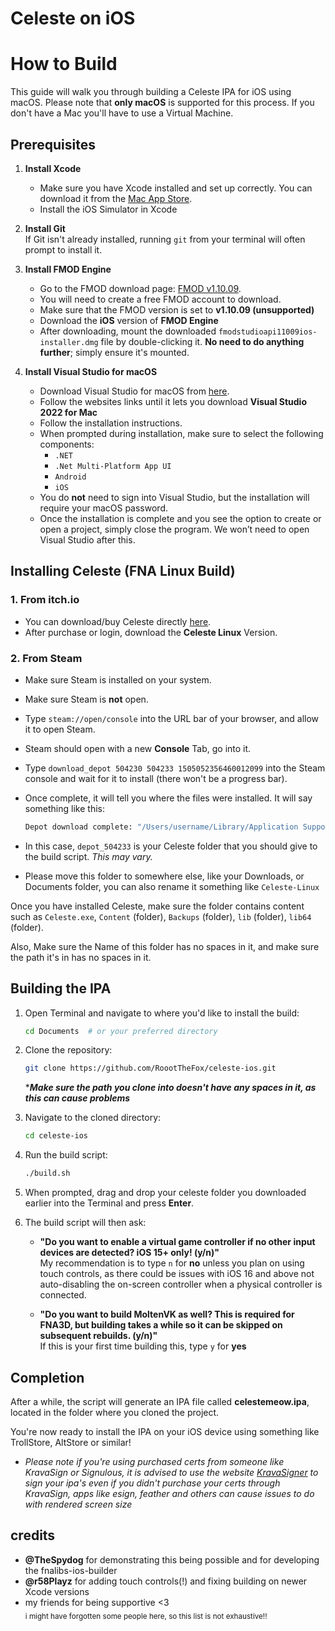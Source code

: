 # Celeste on iOS

# How to Build

This guide will walk you through building a Celeste IPA for iOS using macOS. Please note that **only macOS** is supported for this process. If you don't have a Mac you'll have to use a Virtual Machine.

## Prerequisites

1. **Install Xcode**  
   - Make sure you have Xcode installed and set up correctly. You can download it from the [Mac App Store](https://apps.apple.com/us/app/xcode/id497799835).
   - Install the iOS Simulator in Xcode

2. **Install Git**  
   If Git isn't already installed, running `git` from your terminal will often prompt to install it.

3. **Install FMOD Engine**  
   - Go to the FMOD download page: [FMOD v1.10.09](https://www.fmod.com/download?version=1.10.09#modengine).  
   - You will need to create a free FMOD account to download.
   - Make sure that the FMOD version is set to **v1.10.09 (unsupported)**
   - Download the **iOS** version of **FMOD Engine**
   - After downloading, mount the downloaded `fmodstudioapi11009ios-installer.dmg` file by double-clicking it. **No need to do anything further**; simply ensure it's mounted.

4. **Install Visual Studio for macOS**  
   - Download Visual Studio for macOS from [here](https://visualstudio.microsoft.com/vs/older-downloads/).
   - Follow the websites links until it lets you download **Visual Studio 2022 for Mac**
   - Follow the installation instructions.
   - When prompted during installation, make sure to select the following components:
     - `.NET`
     - `.Net Multi-Platform App UI`
     - `Android`
     - `iOS`
   - You do **not** need to sign into Visual Studio, but the installation will require your macOS password.
   - Once the installation is complete and you see the option to create or open a project, simply close the program. We won’t need to open Visual Studio after this.

## Installing Celeste (FNA Linux Build)

### 1. **From itch.io**  
   - You can download/buy Celeste directly [here](https://mattmakesgames.itch.io/celeste).  
   - After purchase or login, download the **Celeste Linux** Version.

### 2. **From Steam**  
   - Make sure Steam is installed on your system.
   - Make sure Steam is **not** open.
   - Type `steam://open/console` into the URL bar of your browser, and allow it to open Steam.
   - Steam should open with a new **Console** Tab, go into it.
   - Type `download_depot 504230 504233 1505052356460012099` into the Steam console and wait for it to install (there won't be a progress bar).
   - Once complete, it will tell you where the files were installed. It will say something like this:
   
     ```bash
     Depot download complete: "/Users/username/Library/Application Support/Steam/Steam.AppBundle/Steam/Contents/MacOS\\steamapps\\content\\app_504230\\depot_504233" (1259 files, manifest 1505052356460012099)
     ```

   - In this case, `depot_504233` is your Celeste folder that you should give to the build script. *This may vary.*
   - Please move this folder to somewhere else, like your Downloads, or Documents folder, you can also rename it something like `Celeste-Linux`

Once you have installed Celeste, make sure the folder contains content such as `Celeste.exe`, `Content` (folder), `Backups` (folder), `lib` (folder), `lib64` (folder).

Also, Make sure the Name of this folder has no spaces in it, and make sure the path it's in has no spaces in it.


## Building the IPA

1. Open Terminal and navigate to where you'd like to install the build:
   ```bash
   cd Documents  # or your preferred directory
   ```

2. Clone the repository:
   ```bash
   git clone https://github.com/RoootTheFox/celeste-ios.git
   ```

      ****Make sure the path you clone into doesn't have any spaces in it, as this can cause problems***

3. Navigate to the cloned directory:
   ```bash
   cd celeste-ios
   ```

4. Run the build script:
   ```bash
   ./build.sh
   ```

5. When prompted, drag and drop your celeste folder you downloaded earlier into the Terminal and press **Enter**.

6. The build script will then ask:
   - **"Do you want to enable a virtual game controller if no other input devices are detected? iOS 15+ only! (y/n)"**  
     My recommendation is to type `n` for **no** unless you plan on using touch controls, as there could be issues with iOS 16 and above not auto-disabling the on-screen controller when a physical controller is connected.
   
   - **"Do you want to build MoltenVK as well? This is required for FNA3D, but building takes a while so it can be skipped on subsequent rebuilds. (y/n)"**  
     If this is your first time building this, type `y` for **yes**

## Completion

After a while, the script will generate an IPA file called **celestemeow.ipa**, located in the folder where you cloned the project.

You're now ready to install the IPA on your iOS device using something like TrollStore, AltStore or similar!
* *Please note if you're using purchased certs from someone like KravaSign or Signulous, it is advised to use the website [KravaSigner](http://kravasigner.com) to sign your ipa's even if you didn't purchase your certs through KravaSign, apps like esign, feather and others can cause issues to do with rendered screen size*

## credits
- **@TheSpydog** for demonstrating this being possible and for developing the fnalibs-ios-builder
- **@r58Playz** for adding touch controls(!) and fixing building on newer Xcode versions
- my friends for being supportive <3
<br><sub>i might have forgotten some people here, so this list is not exhaustive!!</sub>
